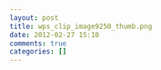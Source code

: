 ```yaml
---
layout: post
title: wps_clip_image9250_thumb.png
date: 2012-02-27 15:10
comments: true
categories: []
---
```


